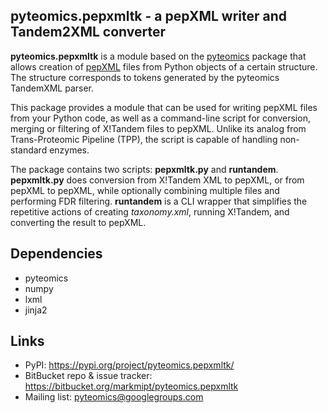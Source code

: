 pyteomics.pepxmltk - a pepXML writer and Tandem2XML converter
---------------------------------------------------------------

**pyteomics.pepxmltk** is a module based on the
[pyteomics](https://pyteomics.readthedocs.io/) package that
allows creation of
[pepXML](http://tools.proteomecenter.org/wiki/index.php?title=Formats:pepXML)
files from Python objects of a certain structure. The structure corresponds to
tokens generated by the pyteomics TandemXML parser.

This package provides a module that can be used for writing pepXML files
from your Python code, as well as a command-line script for conversion, merging
or filtering of X!Tandem files to pepXML. Unlike its analog from Trans-Proteomic
Pipeline (TPP), the script is capable of handling non-standard enzymes.

The package contains two scripts: **pepxmltk.py** and **runtandem**.
**pepxmltk.py** does conversion from X!Tandem XML to pepXML, or from pepXML to pepXML, while optionally
combining multiple files and performing FDR filtering.
**runtandem** is a CLI wrapper that simplifies the repetitive actions of creating *taxonomy.xml*,
running X!Tandem, and converting the result to pepXML.

Dependencies
------------

- pyteomics
- numpy
- lxml
- jinja2

Links
-----

- PyPI: https://pypi.org/project/pyteomics.pepxmltk/
- BitBucket repo & issue tracker: https://bitbucket.org/markmipt/pyteomics.pepxmltk
- Mailing list: pyteomics@googlegroups.com
